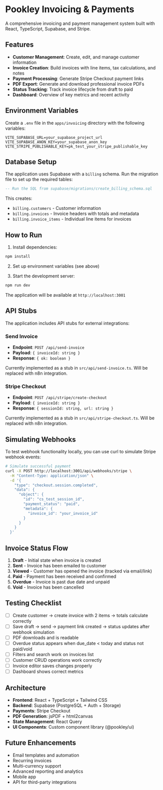 # Pookley Invoicing & Payments

A comprehensive invoicing and payment management system built with React, TypeScript, Supabase, and Stripe.

## Features

- **Customer Management**: Create, edit, and manage customer information
- **Invoice Creation**: Build invoices with line items, tax calculations, and notes
- **Payment Processing**: Generate Stripe Checkout payment links
- **PDF Export**: Generate and download professional invoice PDFs
- **Status Tracking**: Track invoice lifecycle from draft to paid
- **Dashboard**: Overview of key metrics and recent activity

## Environment Variables

Create a `.env` file in the `apps/invoicing` directory with the following variables:

```env
VITE_SUPABASE_URL=your_supabase_project_url
VITE_SUPABASE_ANON_KEY=your_supabase_anon_key
VITE_STRIPE_PUBLISHABLE_KEY=pk_test_your_stripe_publishable_key
```

## Database Setup

The application uses Supabase with a `billing` schema. Run the migration file to set up the required tables:

```sql
-- Run the SQL from supabase/migrations/create_billing_schema.sql
```

This creates:
- `billing.customers` - Customer information
- `billing.invoices` - Invoice headers with totals and metadata
- `billing.invoice_items` - Individual line items for invoices

## How to Run

1. Install dependencies:
```bash
npm install
```

2. Set up environment variables (see above)

3. Start the development server:
```bash
npm run dev
```

The application will be available at `http://localhost:3001`

## API Stubs

The application includes API stubs for external integrations:

### Send Invoice
- **Endpoint**: `POST /api/send-invoice`
- **Payload**: `{ invoiceId: string }`
- **Response**: `{ ok: boolean }`

Currently implemented as a stub in `src/api/send-invoice.ts`. Will be replaced with n8n integration.

### Stripe Checkout
- **Endpoint**: `POST /api/stripe/create-checkout`
- **Payload**: `{ invoiceId: string }`
- **Response**: `{ sessionId: string, url: string }`

Currently implemented as a stub in `src/api/stripe-checkout.ts`. Will be replaced with n8n integration.

## Simulating Webhooks

To test webhook functionality locally, you can use curl to simulate Stripe webhook events:

```bash
# Simulate successful payment
curl -X POST http://localhost:3001/api/webhooks/stripe \
  -H "Content-Type: application/json" \
  -d '{
    "type": "checkout.session.completed",
    "data": {
      "object": {
        "id": "cs_test_session_id",
        "payment_status": "paid",
        "metadata": {
          "invoice_id": "your_invoice_id"
        }
      }
    }
  }'
```

## Invoice Status Flow

1. **Draft** - Initial state when invoice is created
2. **Sent** - Invoice has been emailed to customer
3. **Viewed** - Customer has opened the invoice (tracked via email/link)
4. **Paid** - Payment has been received and confirmed
5. **Overdue** - Invoice is past due date and unpaid
6. **Void** - Invoice has been cancelled

## Testing Checklist

- [ ] Create customer → create invoice with 2 items → totals calculate correctly
- [ ] Save draft → send → payment link created → status updates after webhook simulation
- [ ] PDF downloads and is readable
- [ ] Overdue status appears when due_date < today and status not paid/void
- [ ] Filters and search work on invoices list
- [ ] Customer CRUD operations work correctly
- [ ] Invoice editor saves changes properly
- [ ] Dashboard shows correct metrics

## Architecture

- **Frontend**: React + TypeScript + Tailwind CSS
- **Backend**: Supabase (PostgreSQL + Auth + Storage)
- **Payments**: Stripe Checkout
- **PDF Generation**: jsPDF + html2canvas
- **State Management**: React Query
- **UI Components**: Custom component library (@pookley/ui)

## Future Enhancements

- Email templates and automation
- Recurring invoices
- Multi-currency support
- Advanced reporting and analytics
- Mobile app
- API for third-party integrations